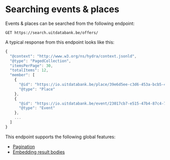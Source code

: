 # Searching events & places

Events & places can be searched from the following endpoint:

```
GET https://search.uitdatabank.be/offers/
```

A typical response from this endpoint looks like this:

```js
{
  "@context": "http://www.w3.org/ns/hydra/context.jsonld",
  "@type": "PagedCollection",
  "itemsPerPage": 30,
  "totalItems": 12,
  "member": [
    {
      "@id": "https://io.uitdatabank.be/place/39e6d5ee-c3d6-453a-bcb5-4e6e0eaf7054",
      "@type": "Place"
    },
    {
      "@id": "https://io.uitdatabank.be/event/23017cb7-e515-47b4-87c4-780735acc942",
      "@type": "Event"
    },
    ...
  ]
}
```

This endpoint supports the following global features:

* [Pagination](/pagination.md)
* [Embedding result bodies](/embedding-full-result-bodies.md)



